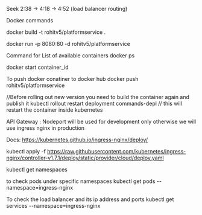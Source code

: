 Seek 2:38 -> 4:18 -> 4:52 (load balancer routing)

Docker commands

docker build -t rohitv5/platformservice .   


docker run -p 8080:80 -d rohitv5/platformservice 

Command for List of available containers 
docker ps

docker start container_id

To push docker conatiner to docker hub
docker push rohitv5/platformservice 


//Before rolling out new version you need to build the container again and publish it
kubectl rollout restart deployment commands-depl // this will restart the container inside kubernetes





API Gateway : Nodeport will be used for development only otherwise we will use ingress nginx in production

Docs: https://kubernetes.github.io/ingress-nginx/deploy/

kubectl apply -f https://raw.githubusercontent.com/kubernetes/ingress-nginx/controller-v1.7.1/deploy/static/provider/cloud/deploy.yaml



kubectl get namespaces

to check pods under specific namespaces
kubectl get pods --namespace=ingress-nginx


To check the load balancer and its ip address and ports
kubectl get services --namespace=ingress-nginx 